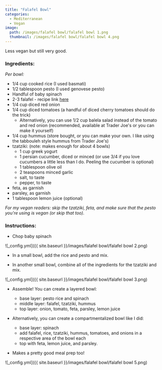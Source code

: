 ```yaml
---
title: "Falafel Bowl"
categories:
  - Mediterranean
  - Vegan
image:
  path: /images/falafel bowl/falafel bowl 1.png
  thumbnail: /images/falafel bowl/falafel bowl 4.png
---
```



Less vegan but still very good.


### Ingredients:

_Per bowl:_

* 1/4 cup cooked rice (I used basmati)
* 1/2 tablespoon pesto (I used genovese pesto)
* Handful of baby spinach
* 2-3 falafel - recipe link [here](https://prernaadvani.github.io/mediterranean/vegan/baked-falafel/)
* 1/4 cup diced red onion
* 1/4 cup diced tomatoes (a handful of diced cherry tomatoes should do the trick)
  - Alternatively, you can use 1/2 cup balela salad instead of the tomato and red onion (recommended, available at Trader Joe's or you can make it yourself)
* 1/4 cup hummus (store bought, or you can make your own. I like using the tabbouleh style hummus from Trader Joe's)
* tzatziki: (note: makes enough for about 4 bowls)
  - 1 cup greek yogurt
  - 1 persian cucumber, diced or minced (or use 3/4 if you love cucumbers a little less than I do. Peeling the cucumber is optional)
  - 1 tablespoon olive oil
  - 2 teaspoons minced garlic
  - salt, to taste
  - pepper, to taste
* feta, as garnish
* parsley, as garnish
* 1 tablespoon lemon juice (optional)

_For my vegan readers: skip the tzatziki, feta, and make sure that the pesto you're using is vegan (or skip that too)._

### Instructions:

* Chop baby spinach 

![_config.yml]({{ site.baseurl }}/images/falafel bowl/falafel bowl 2.png)

* In a small bowl, add the rice and pesto and mix.

* In another small bowl, combine all of the ingredients for the tzatziki and mix.

![_config.yml]({{ site.baseurl }}/images/falafel bowl/falafel bowl 3.png)

* Assemble! You can create a layered bowl:

  - base layer: pesto rice and spinach
  - middle layer: falafel, tzatziki, hummus
  - top layer: onion, tomato, feta, parsley, lemon juice
  
* Alternatively, you can create a compartmentalized bowl like I did:

  - base layer: spinach
  - add falafel, rice, tzatziki, hummus, tomatoes, and onions in a respective area of the bowl each
  - top with feta, lemon juice, and parsley.


* Makes a pretty good meal prep too!


![_config.yml]({{ site.baseurl }}/images/falafel bowl/falafel bowl 5.png)
